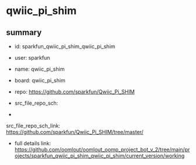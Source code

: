 # qwiic_pi_shim
 
## summary 
* id: sparkfun_qwiic_pi_shim_qwiic_pi_shim
* user: sparkfun
* name: qwiic_pi_shim
* board: qwiic_pi_shim
* repo: https://github.com/sparkfun/Qwiic_Pi_SHIM



* src_file_repo_sch: 
*
 src_file_repo_sch_link: https://github.com/sparkfun/Qwiic_Pi_SHIM/tree/master/
* full details link: https://github.com/oomlout/oomlout_oomp_project_bot_v_2/tree/main/projects/sparkfun_qwiic_pi_shim_qwiic_pi_shim/current_version/working  






